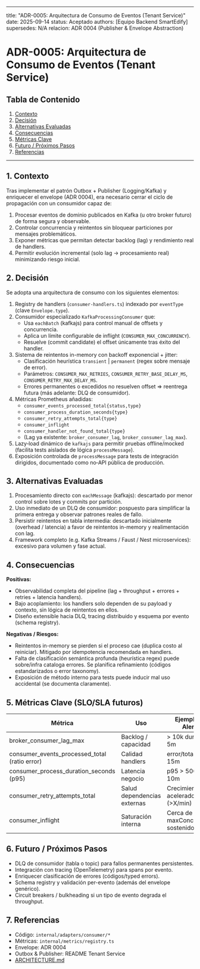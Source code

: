 
---
title: "ADR-0005: Arquitectura de Consumo de Eventos (Tenant Service)"
date: 2025-09-14
status: Aceptado
authors: [Equipo Backend SmartEdify]
supersedes: N/A
relacion: ADR 0004 (Publisher & Envelope Abstraction)

# ADR-0005: Arquitectura de Consumo de Eventos (Tenant Service)

## Tabla de Contenido
1. [Contexto](#contexto)
2. [Decisión](#decisión)
3. [Alternativas Evaluadas](#alternativas-evaluadas)
4. [Consecuencias](#consecuencias)
5. [Métricas Clave](#métricas-clave)
6. [Futuro / Próximos Pasos](#futuro--próximos-pasos)
7. [Referencias](#referencias)

---

## 1. Contexto
Tras implementar el patrón Outbox + Publisher (Logging/Kafka) y enriquecer el envelope (ADR 0004), era necesario cerrar el ciclo de propagación con un consumidor capaz de:

1. Procesar eventos de dominio publicados en Kafka (u otro broker futuro) de forma segura y observable.
2. Controlar concurrencia y reintentos sin bloquear particiones por mensajes problemáticos.
3. Exponer métricas que permitan detectar backlog (lag) y rendimiento real de handlers.
4. Permitir evolución incremental (solo lag → procesamiento real) minimizando riesgo inicial.

## 2. Decisión
Se adopta una arquitectura de consumo con los siguientes elementos:

1. Registry de handlers (`consumer-handlers.ts`) indexado por `eventType` (clave `Envelope.type`).
2. Consumidor especializado `KafkaProcessingConsumer` que:
   - Usa `eachBatch` (kafkajs) para control manual de offsets y concurrencia.
   - Aplica un límite configurable de inflight (`CONSUMER_MAX_CONCURRENCY`).
   - Resuelve (commit candidate) el offset únicamente tras éxito del handler.
3. Sistema de reintentos in-memory con backoff exponencial + jitter:
   - Clasificación heurística `transient` | `permanent` (regex sobre mensaje de error).
   - Parámetros: `CONSUMER_MAX_RETRIES`, `CONSUMER_RETRY_BASE_DELAY_MS`, `CONSUMER_RETRY_MAX_DELAY_MS`.
   - Errores permanentes o excedidos no resuelven offset ⇒ reentrega futura (más adelante: DLQ de consumidor).
4. Métricas Prometheus añadidas:
   - `consumer_events_processed_total{status,type}`
   - `consumer_process_duration_seconds{type}`
   - `consumer_retry_attempts_total{type}`
   - `consumer_inflight`
   - `consumer_handler_not_found_total{type}`
   - (Lag ya existente: `broker_consumer_lag`, `broker_consumer_lag_max`).
5. Lazy‑load dinámico de `kafkajs` para permitir pruebas offline/mocked (facilita tests aislados de lógica `processMessage`).
6. Exposición controlada de `processMessage` para tests de integración dirigidos, documentado como no‑API pública de producción.

## 3. Alternativas Evaluadas
1. Procesamiento directo con `eachMessage` (kafkajs): descartado por menor control sobre lotes y commits por partición.
2. Uso inmediato de un DLQ de consumidor: pospuesto para simplificar la primera entrega y observar patrones reales de fallo.
3. Persistir reintentos en tabla intermedia: descartado inicialmente (overhead / latencia) a favor de reintentos in-memory y realimentación con lag.
4. Framework completo (e.g. Kafka Streams / Faust / Nest microservices): excesivo para volumen y fase actual.

## 4. Consecuencias
**Positivas:**
- Observabilidad completa del pipeline (lag + throughput + errores + retries + latencia handlers).
- Bajo acoplamiento: los handlers solo dependen de su payload y contexto, sin lógica de reintentos en ellos.
- Diseño extensible hacia DLQ, tracing distribuido y esquema por evento (schema registry).

**Negativas / Riesgos:**
- Reintentos in-memory se pierden si el proceso cae (duplica costo al reiniciar). Mitigado por idempotencia recomendada en handlers.
- Falta de clasificación semántica profunda (heurística regex) puede sobre/infra cataloga errores. Se planifica refinamiento (códigos estandarizados o error taxonomy).
- Exposición de método interno para tests puede inducir mal uso accidental (se documenta claramente).

## 5. Métricas Clave (SLO/SLA futuros)
| Métrica | Uso | Ejemplo de Alerta |
|---------|-----|-------------------|
| broker_consumer_lag_max | Backlog / capacidad | > 10k durante 5m |
| consumer_events_processed_total (ratio error) | Calidad handlers | error/total > 2% 15m |
| consumer_process_duration_seconds (p95) | Latencia negocio | p95 > 500ms 10m |
| consumer_retry_attempts_total | Salud dependencias externas | Crecimiento acelerado (>X/min) |
| consumer_inflight | Saturación interna | Cerca de maxConcurrency sostenido |

## 6. Futuro / Próximos Pasos
- DLQ de consumidor (tabla o topic) para fallos permanentes persistentes.
- Integración con tracing (OpenTelemetry) para spans por evento.
- Enriquecer clasificación de errores (códigos/typed errors).
- Schema registry y validación per-evento (además del envelope genérico).
- Circuit breakers / bulkheading si un tipo de evento degrada el throughput.

## 7. Referencias
- Código: `internal/adapters/consumer/*`
- Métricas: `internal/metrics/registry.ts`
- Envelope: ADR 0004
- Outbox & Publisher: README Tenant Service
- [ARCHITECTURE.md](../../../ARCHITECTURE.md)
